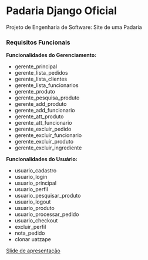 # Padaria Django Oficial
Projeto de Engenharia de Software: Site de uma Padaria

### Requisitos Funcionais
**Funcionalidades do Gerenciamento:**
- gerente_principal
- gerente_lista_pedidos
- gerente_lista_clientes
- gerente_lista_funcionarios
- gerente_produto
- gerente_pesquisa_produto
- gerente_add_produto
- gerente_add_funcionario
- gerente_att_produto
- gerente_att_funcionario
- gerente_excluir_pedido
- gerente_excluir_funcionario
- gerente_excluir_produto
- gerente_excluir_ingrediente

**Funcionalidades do Usuário:**
- usuario_cadastro
- usuario_login
- usuario_principal
- usuario_perfil
- usuario_pesquisar_produto
- usuario_logout
- usuario_produto
- usuario_processar_pedido
- usuario_checkout
- excluir_perfil
- nota_pedido
- clonar uatzape

[Slide de apresentação](https://www.canva.com/design/DAGCm0rDZO0/43RSoA1yeUqZ5WYNgj0AAw/edit?utm_content=DAGCm0rDZO0&utm_campaign=designshare&utm_medium=link2&utm_source=sharebutton)
